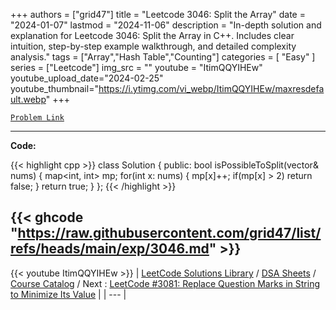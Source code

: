 
+++
authors = ["grid47"]
title = "Leetcode 3046: Split the Array"
date = "2024-01-07"
lastmod = "2024-11-06"
description = "In-depth solution and explanation for Leetcode 3046: Split the Array in C++. Includes clear intuition, step-by-step example walkthrough, and detailed complexity analysis."
tags = ["Array","Hash Table","Counting"]
categories = [
    "Easy"
]
series = ["Leetcode"]
img_src = ""
youtube = "ItimQQYIHEw"
youtube_upload_date="2024-02-25"
youtube_thumbnail="https://i.ytimg.com/vi_webp/ItimQQYIHEw/maxresdefault.webp"
+++



[`Problem Link`](https://leetcode.com/problems/split-the-array/description/)

---
**Code:**

{{< highlight cpp >}}
class Solution {
public:
    bool isPossibleToSplit(vector<int>& nums) {
        map<int, int> mp;
        for(int x: nums) {
            mp[x]++;
            if(mp[x] > 2) return false;
        }
        return true;
    }
};
{{< /highlight >}}

{{< ghcode "https://raw.githubusercontent.com/grid47/list/refs/heads/main/exp/3046.md" >}}
---
{{< youtube ItimQQYIHEw >}}
| [LeetCode Solutions Library](https://grid47.xyz/leetcode/) / [DSA Sheets](https://grid47.xyz/sheets/) / [Course Catalog](https://grid47.xyz/courses/) / Next : [LeetCode #3081: Replace Question Marks in String to Minimize Its Value](https://grid47.xyz/leetcode/solution-3081-replace-question-marks-in-string-to-minimize-its-value/) |
| --- |
